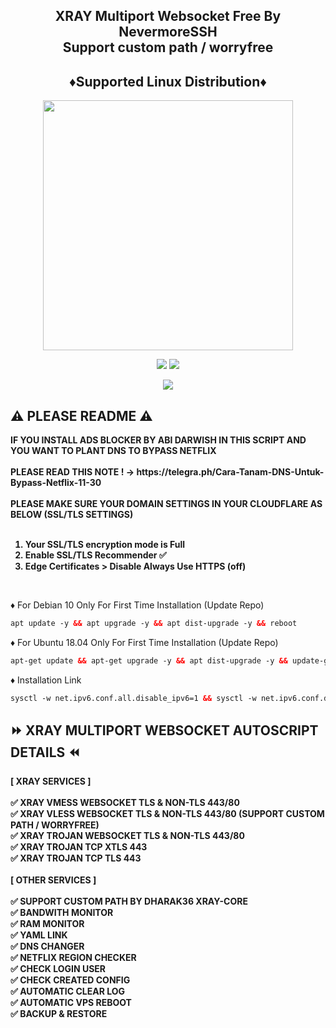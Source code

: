 <!DOCTYPE html>
<h2 align="center">
 XRAY Multiport Websocket Free By NevermoreSSH 
<br> Support custom path / worryfree
  
<h2 align="center"> ♦️Supported Linux Distribution♦️</h2>
<p align="center"><img src="https://d33wubrfki0l68.cloudfront.net/5911c43be3b1da526ed609e9c55783d9d0f6b066/9858b/assets/img/debian-ubuntu-hover.png"width="400"></p>
<p align="center"><img src="https://img.shields.io/static/v1?style=for-the-badge&logo=debian&label=Debian%2010&message=Buster&color=blue"> <img src="https://img.shields.io/static/v1?style=for-the-badge&logo=ubuntu&label=Ubuntu%2018&message=18.04 LTS&color=blue"></p>
  
<p align="center"><img src="https://img.shields.io/badge/Service-Multiport (XRAY)-orange"></p>

## ⚠️ PLEASE README ⚠️
<b>
IF YOU INSTALL ADS BLOCKER BY ABI DARWISH IN THIS SCRIPT AND YOU WANT TO PLANT DNS TO BYPASS NETFLIX<br>
<br>
PLEASE READ THIS NOTE ! -> https://telegra.ph/Cara-Tanam-DNS-Untuk-Bypass-Netflix-11-30<br>
<br>
PLEASE MAKE SURE YOUR DOMAIN SETTINGS IN YOUR CLOUDFLARE AS BELOW (SSL/TLS SETTINGS)<br>
<br>

1. Your SSL/TLS encryption mode is Full
2. Enable SSL/TLS Recommender ✅
3. Edge Certificates > Disable Always Use HTTPS (off)

<br>
</b>
</b>

♦️ For Debian 10 Only For First Time Installation (Update Repo) <br>
 
  ```html
 apt update -y && apt upgrade -y && apt dist-upgrade -y && reboot
  ```
  ♦️ For Ubuntu 18.04 Only For First Time Installation (Update Repo) <br>
  
  ```html
 apt-get update && apt-get upgrade -y && apt dist-upgrade -y && update-grub && reboot
 ```
♦️ Installation Link<br>

  ```html
sysctl -w net.ipv6.conf.all.disable_ipv6=1 && sysctl -w net.ipv6.conf.default.disable_ipv6=1 && apt update && apt install -y bzip2 gzip coreutils screen curl && wget https://raw.githubusercontent.com/NevermoreSSH/XRAY/main/setup.sh && chmod +x setup.sh && ./setup.sh
  ```
<b>

## ⏩ XRAY MULTIPORT WEBSOCKET AUTOSCRIPT DETAILS ⏪
<b>
[ XRAY SERVICES ] <br>
<br>
✅ XRAY VMESS WEBSOCKET TLS & NON-TLS 443/80<br>
✅ XRAY VLESS WEBSOCKET TLS & NON-TLS 443/80 (SUPPORT CUSTOM PATH / WORRYFREE)<br>
✅ XRAY TROJAN WEBSOCKET TLS & NON-TLS 443/80<br>
✅ XRAY TROJAN TCP XTLS 443<br>
✅ XRAY TROJAN TCP TLS 443<br>
<br>
[ OTHER SERVICES ] <br>
<br>
✅ SUPPORT CUSTOM PATH BY DHARAK36 XRAY-CORE <br>
✅ BANDWITH MONITOR <br>
✅ RAM MONITOR <br>
✅ YAML LINK <br>
✅ DNS CHANGER <br>
✅ NETFLIX REGION CHECKER <br>
✅ CHECK LOGIN USER <br>
✅ CHECK CREATED CONFIG <br>
✅ AUTOMATIC CLEAR LOG <br>
✅ AUTOMATIC VPS REBOOT <br>
✅ BACKUP & RESTORE <br></br>
